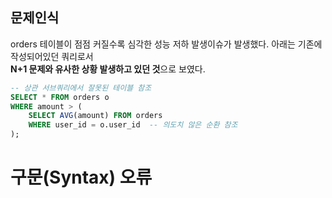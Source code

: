 ## 문제인식
orders 테이블이 점점 커질수록 심각한 성능 저하 발생이슈가 발생했다.
아래는 기존에 작성되어있던 쿼리로서 <br>
<b>N+1 문제와 유사한 상황 발생하고 있던 것</b>으로 보였다.

```SQL
-- 상관 서브쿼리에서 잘못된 테이블 참조
SELECT * FROM orders o
WHERE amount > (
    SELECT AVG(amount) FROM orders
    WHERE user_id = o.user_id  -- 의도치 않은 순환 참조
);
```

# 구문(Syntax) 오류

